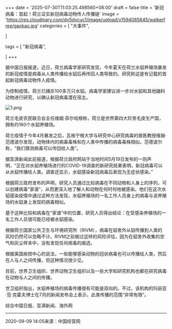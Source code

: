 +++
date = '2025-07-30T11:03:25.498560+08:00'
draft = false
title = '新冠病毒：首起！荷兰证实新冠病毒动物传人传播链'
image = 'https://res.cloudinary.com/dy5dvcuc1/image/upload/v1594085645/walkerfree/gaokao.jpg'
categories = [
    "大事件",

]

tags = [
    "新冠病毒",

]
+++

据中国日报报道，近日，荷兰病毒学家研究发现，今年夏天在荷兰水貂养殖场暴发的新冠疫情是病毒从人类传播给水貂后再传回人类导致的。研究称这是有记载的首起新冠病毒动物传人疫情。

为控制疫情，荷兰已捕杀100多万只水貂。病毒学家建议进一步对水貂和其他鼬科动物进行研究，以确认新冠病毒潜在宿主。

![1.png](http://www.cb.com.cn/images/img/20200909/1599631855995185.png)

荷兰毛皮农民联合会主任维姆·菲尔哈根称，荷兰是世界第四大珍贵毛皮生产国，拥有约160个水貂养殖场。

荷兰疫情于今年4月暴发之后，瓦格宁根大学与研究中心研究病毒的兽医教授维姆·范德波尔发现，动物体内的病毒毒株和在人类中传播的病毒毒株相似。范德波尔称，“我们猜测病毒可以传回给人类”。

据澎湃新闻此前报道，根据荷兰政府网站于当地时间5月19日发布的一则声明，“正在对水貂养殖场进行的COVID-19调查的新研究结果表明，新冠病毒可以从水貂传播给人类。调查还显示，水貂感染新冠病毒后表现为无症状感染。”

根据荷兰政府发布的声明，研究人员通过比较病毒在不同动物和人身上的序列，可以创建病毒“家谱”，从而更深入地了解人和动物在何时何地被感染。他们在这次水貂感染疫情中通过这种方法发现，水貂养殖场的一名工作人员身上的病毒与该养殖场的水貂身上发现的病毒相似。

基于这种比较和病毒在“家谱”中的位置，研究人员得出结论：在受感染养殖场的一名工作人员很可能已经被水貂感染。

根据荷兰国家公共卫生与环境研究所（RIVM），病毒在貂舍外从貂传播到人类的风险仍然可以忽略不计。RIVM之前做过这样的风险评估，因为在貂舍外收集的空气和灰尘样本中，没有发现任何病毒的痕迹。

根据美国疾控中心的说法，一些能够感染动物的冠状病毒也可以传播给人类，然后在人与人之间传播，但这种情况很少见。

目前，世界卫生组织、世界动物卫生组织以及一些大学和研究机构也都在研究病毒在动物与人之间的传播。

世卫组织指出，水貂养殖场的病毒传播很有可能是双向的。不过，该机构的玛丽亚·范·克霍夫博士在7月的新闻发布会上表示，此类传播的范围“非常有限”。

综合中国日报、澎湃新闻、海外网

---

2020-09-09 14:05来源：中国经营网
